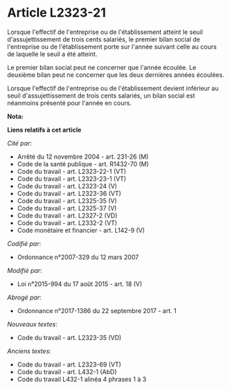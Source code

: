 # Article L2323-21

Lorsque l'effectif de l'entreprise ou de l'établissement atteint le seuil d'assujettissement de trois cents salariés, le
premier bilan social de l'entreprise ou de l'établissement porte sur l'année suivant celle au cours de laquelle le seuil a
été atteint.

Le premier bilan social peut ne concerner que l'année écoulée. Le deuxième bilan peut ne concerner que les deux dernières
années écoulées.

Lorsque l'effectif de l'entreprise ou de l'établissement devient inférieur au seuil d'assujettissement de trois cents
salariés, un bilan social est néanmoins présenté pour l'année en cours.

**Nota:**



**Liens relatifs à cet article**

_Cité par_:

  - Arrêté du 12 novembre 2004 - art. 231-26 (M)
  - Code de la santé publique - art. R1432-70 (M)
  - Code du travail - art. L2323-22-1 (VT)
  - Code du travail - art. L2323-23-1 (VT)
  - Code du travail - art. L2323-24 (V)
  - Code du travail - art. L2323-36 (VT)
  - Code du travail - art. L2325-35 (V)
  - Code du travail - art. L2325-37 (V)
  - Code du travail - art. L2327-2 (VD)
  - Code du travail - art. L2332-2 (VT)
  - Code monétaire et financier - art. L142-9 (V)

_Codifié par_:

  - Ordonnance n°2007-329 du 12 mars 2007

_Modifié par_:

  - Loi n°2015-994 du 17 août 2015 - art. 18 (V)

_Abrogé par_:

  - Ordonnance n°2017-1386 du 22 septembre 2017 - art. 1

_Nouveaux textes_:

  - Code du travail - art. L2323-35 (VD)

_Anciens textes_:

  - Code du travail - art. L2323-69 (VT)
  - Code du travail - art. L432-1 (AbD)
  - Code du travail L432-1 alinéa 4 phrases 1 à 3
